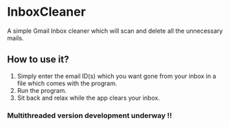 # InboxCleaner

A simple Gmail Inbox cleaner which will scan and delete all the unnecessary mails.

## How to use it?

1. Simply enter the email ID(s) which you want gone from your inbox in a file which comes with the program.
2. Run the program.
3. Sit back and relax while the app clears your inbox.

### Multithreaded version development underway !!
